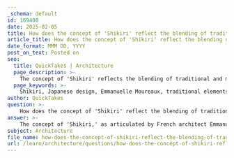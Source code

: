```yaml
---
_schema: default
id: 169408
date: 2025-02-05
title: How does the concept of 'Shikiri' reflect the blending of traditional and modern elements in Japanese design?
article_title: How does the concept of 'Shikiri' reflect the blending of traditional and modern elements in Japanese design?
date_format: MMM DD, YYYY
post_on_text: Posted on
seo:
  title: QuickTakes | Architecture
  page_description: >-
    The concept of 'Shikiri' reflects the blending of traditional and modern elements in Japanese design, showcasing how color and spatial organization can create emotionally resonant and community-focused architectural experiences.
  page_keywords: >-
    Shikiri, Japanese design, Emmanuelle Moureaux, traditional elements, modern elements, color in architecture, spatial organization, Sugamo Shinkin Bank, emotional experience, community integration, architectural experience, innovative design, cultural heritage
author: QuickTakes
question: >-
    How does the concept of 'Shikiri' reflect the blending of traditional and modern elements in Japanese design?
answer: >-
    The concept of 'Shikiri,' as articulated by French architect Emmanuelle Moureaux, exemplifies the blending of traditional and modern elements in Japanese design through its innovative use of color and spatial organization. 'Shikiri' translates to "dividing" in Japanese and refers to the practice of using color as a means to create distinct spaces within a larger environment. This approach draws inspiration from traditional Japanese design elements, such as room dividers (fusuma) that separate spaces while maintaining a sense of openness and flow.\n\nIn the context of the Sugamo Shinkin Bank's Ekoda branch, Moureaux's design philosophy is manifested in several key ways:\n\n1. **Color as a Spatial Element**: Moureaux views color not merely as a decorative feature but as an integral part of the architectural experience. The use of colorful stainless-steel sticks in the bank's design serves to create a vibrant, welcoming atmosphere that encourages emotional engagement. This contrasts with the often austere and corporate aesthetics of traditional banking environments.\n\n2. **Layered Spatial Composition**: The design incorporates multiple layers of space, including courtyards and atriums, which enhance the sense of depth and interaction within the building. This layering is reminiscent of traditional Japanese architecture, where spaces are often interconnected and designed to foster a relationship with nature and the surrounding environment.\n\n3. **Community Integration**: The facade of the bank is designed to blend seamlessly into the neighborhood, creating a recognizable landscape that serves as a new type of corporate identity. This approach reflects the traditional Japanese value of harmony with the environment, while also modernizing it to fit contemporary urban contexts.\n\n4. **Emotional Experience**: By focusing on how color and space can evoke emotions, Moureaux's work aligns with the traditional Japanese aesthetic that values simplicity and natural beauty. The design encourages customers to linger and engage with the space, fostering a sense of community and connection that is often lacking in modern commercial architecture.\n\nIn summary, 'Shikiri' embodies a synthesis of traditional Japanese design principles and modern architectural practices, creating spaces that are not only functional but also emotionally resonant. This blending of old and new is a hallmark of Moureaux's work, showcasing how contemporary architecture can honor and reinterpret cultural heritage.
subject: Architecture
file_name: how-does-the-concept-of-shikiri-reflect-the-blending-of-traditional-and-modern-elements-in-japanese-design.md
url: /learn/architecture/questions/how-does-the-concept-of-shikiri-reflect-the-blending-of-traditional-and-modern-elements-in-japanese-design
---
```


&nbsp;